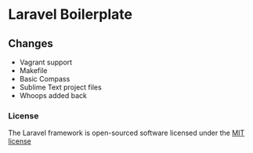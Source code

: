 # Laravel Boilerplate

## Changes

- Vagrant support
- Makefile
- Basic Compass
- Sublime Text project files
- Whoops added back

### License

The Laravel framework is open-sourced software licensed under the [MIT license](http://opensource.org/licenses/MIT)
